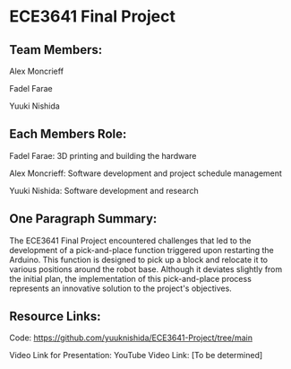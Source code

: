 # ECE3641 Final Project

## Team Members:
Alex Moncrieff

Fadel Farae

Yuuki Nishida

## Each Members Role:
Fadel Farae: 3D printing and building the hardware

Alex Moncrieff: Software development and project schedule management

Yuuki Nishida: Software development and research

## One Paragraph Summary:
The ECE3641 Final Project encountered challenges that led to the development of a pick-and-place function triggered upon restarting the Arduino. This function is designed to pick up a block and relocate it to various positions around the robot base. Although it deviates slightly from the initial plan, the implementation of this pick-and-place process represents an innovative solution to the project's objectives.

## Resource Links:
Code:
https://github.com/yuuknishida/ECE3641-Project/tree/main

Video Link for Presentation:
YouTube Video Link: [To be determined]
